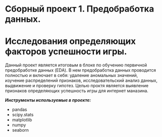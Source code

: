 # Сборный проект 1. Предобработка данных.
# Исследования определяющих факторов успешности игры.
Данный проект является итоговым в блоке по обучению первичной предобработке данных (EDA). В нем предобработка данных проводится полностью и включает в себя: удаление аномальных значений, изучение распределений признаков, исследовательский анализ данных, выдвижение и проверку гипотез.
Целью проктя является выявление признаков определяющих успешность игры для интернет маназина.

***Инструменты используемые в проекте:***
  - pandas
  - scipy.stats
  - matplotlib
  - numpy
  - seaborn
